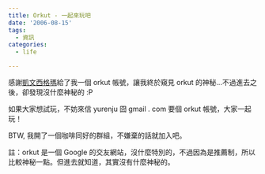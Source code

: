 ```yaml
---
title: Orkut - 一起來玩吧
date: '2006-08-15'
tags:
  - 資訊
categories:
  - life

---
```

感謝[凱文西格瑪](http://www.blogger.com/profile/11758012)給了我一個 orkut 帳號，讓我終於窺見 orkut 的神秘…不過進去之後，卻發現沒什麼神秘的 :P  
  
如果大家想試玩，不妨來信 yurenju 囧 gmail . com 要個 orkut 帳號，大家一起玩！  
  
BTW, 我開了一個咖啡同好的群組，不嫌棄的話就加入吧。  
  
註：orkut 是一個 Google 的交友網站，沒什麼特別的，不過因為是推薦制，所以比較神秘一點。但進去就知道，其實沒有什麼神秘的。